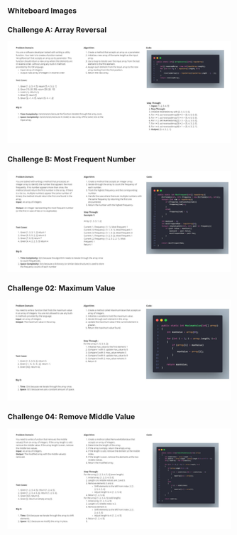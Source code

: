 ### Whiteboard Images

### Challenge A: Array Reversal
![Array Reversal Whiteboard](code.jpg)

### Challenge B: Most Frequent Number
![Most Frequent Number Whiteboard](code1.jpg)

### Challenge 02: Maximum Value
![Maximum-Value](code3.jpg)

### Challenge 04: Remove Middle Value
![Remove-Middle-Value](code4.jpg)
